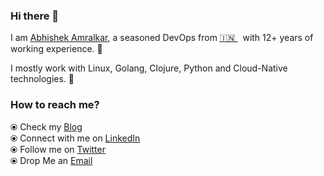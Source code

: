 ### Hi there 👋

<!--
**abhishekamralkar/abhishekamralkar** is a ✨ _special_ ✨ repository because its `README.md` (this file) appears on your GitHub profile.
-->

I am [Abhishek Amralkar](https://dev.to/abhishekamralkar/), a seasoned DevOps from [🇮🇳 ](https://en.wikipedia.org/wiki/India)&nbsp; with 12+ years of working experience. 🎯

I mostly work with Linux, Golang, Clojure, Python and Cloud-Native technologies. 🚀


### How to reach me? 

  ⦿ Check my [Blog](https://dev.to/abhishekamralkar) <br>
  ⦿ Connect with me on [LinkedIn](https://www.linkedin.com/in/abhishekamralkar/) <br>
  ⦿ Follow me on [Twitter](https://twitter.com/aamralkar) <br>
  ⦿ Drop Me an [Email](mailto:abhishekamralkar@gmail.com) <br>

